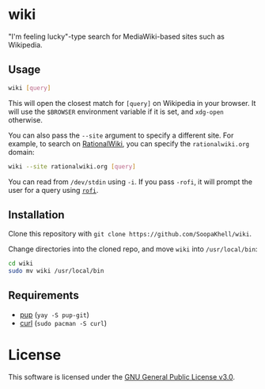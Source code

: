 # wiki

"I'm feeling lucky"-type search for MediaWiki-based sites such as Wikipedia.

## Usage

```bash
wiki [query]
```

This will open the closest match for `[query]` on Wikipedia in your browser. It will use the `$BROWSER` environment variable if it is set, and `xdg-open` otherwise.

You can also pass the `--site` argument to specify a different site. For example, to search on [RationalWiki](https://rationalwiki.org/wiki/Main_Page), you can specify the `rationalwiki.org` domain:

```bash
wiki --site rationalwiki.org [query]
```

You can read from `/dev/stdin` using `-i`. If you pass `-rofi`, it will prompt the user for a query using [`rofi`](https://github.com/davatorium/rofi).

## Installation

Clone this repository with `git clone https://github.com/SoopaKhell/wiki`.

Change directories into the cloned repo, and move `wiki` into `/usr/local/bin`:

```bash
cd wiki
sudo mv wiki /usr/local/bin
```

## Requirements

* [pup](https://github.com/ericchiang/pup) (`yay -S pup-git`)
* [curl](https://github.com/curl/curl) (`sudo pacman -S curl`)

# License

This software is licensed under the [GNU General Public License v3.0](https://www.gnu.org/licenses/quick-guide-gplv3.html).